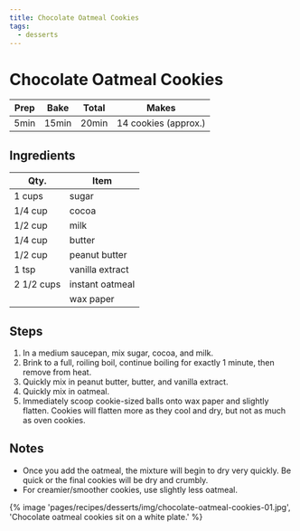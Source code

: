 ```yaml
---
title: Chocolate Oatmeal Cookies
tags:
  - desserts
---
```


# Chocolate Oatmeal Cookies

| Prep | Bake  | Total | Makes                |
| ---- | ----- | ----- | -------------------- |
| 5min | 15min | 20min | 14 cookies (approx.) |

## Ingredients

| Qty.       | Item            |
| ---------- | --------------- |
| 1 cups     | sugar           |
| 1/4 cup    | cocoa           |
| 1/2 cup    | milk            |
| 1/4 cup    | butter          |
| 1/2 cup    | peanut butter   |
| 1 tsp      | vanilla extract |
| 2 1/2 cups | instant oatmeal |
|            | wax paper       |

## Steps

1. In a medium saucepan, mix sugar, cocoa, and milk.
1. Brink to a full, roiling boil, continue boiling for exactly
   1 minute, then remove from heat.
1. Quickly mix in peanut butter, butter, and vanilla extract.
1. Quickly mix in oatmeal.
1. Immediately scoop cookie-sized balls onto wax paper and slightly
   flatten. Cookies will flatten more as they cool and dry, but
   not as much as oven cookies.

## Notes

- Once you add the oatmeal, the mixture will begin to dry very
  quickly. Be quick or the final cookies will be dry and crumbly.
- For creamier/smoother cookies, use slightly less oatmeal.

{% image
  'pages/recipes/desserts/img/chocolate-oatmeal-cookies-01.jpg',
  'Chocolate oatmeal cookies sit on a white plate.'
%}
